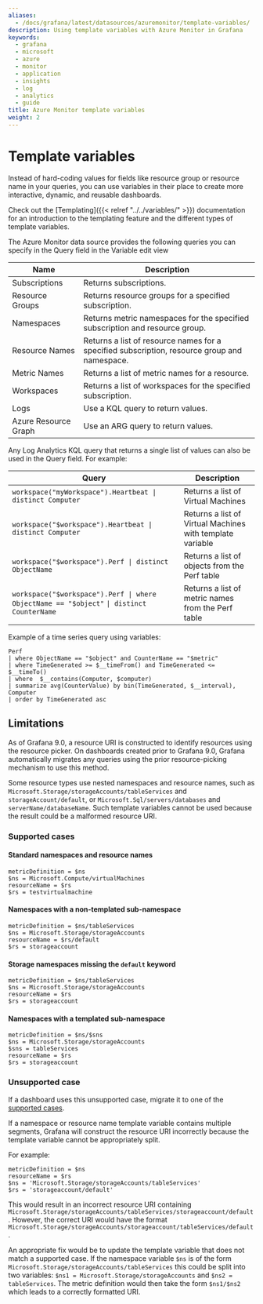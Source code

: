 ```yaml
---
aliases:
  - /docs/grafana/latest/datasources/azuremonitor/template-variables/
description: Using template variables with Azure Monitor in Grafana
keywords:
  - grafana
  - microsoft
  - azure
  - monitor
  - application
  - insights
  - log
  - analytics
  - guide
title: Azure Monitor template variables
weight: 2
---
```


# Template variables

Instead of hard-coding values for fields like resource group or resource name in your queries, you can use variables in their place to create more interactive, dynamic, and reusable dashboards.

Check out the [Templating]({{< relref "../../variables/" >}}) documentation for an introduction to the templating feature and the different
types of template variables.

The Azure Monitor data source provides the following queries you can specify in the Query field in the Variable edit view

| Name                 | Description                                                                                  |
| -------------------- | -------------------------------------------------------------------------------------------- |
| Subscriptions        | Returns subscriptions.                                                                       |
| Resource Groups      | Returns resource groups for a specified subscription.                                        |
| Namespaces           | Returns metric namespaces for the specified subscription and resource group.                 |
| Resource Names       | Returns a list of resource names for a specified subscription, resource group and namespace. |
| Metric Names         | Returns a list of metric names for a resource.                                               |
| Workspaces           | Returns a list of workspaces for the specified subscription.                                 |
| Logs                 | Use a KQL query to return values.                                                            |
| Azure Resource Graph | Use an ARG query to return values.                                                           |

Any Log Analytics KQL query that returns a single list of values can also be used in the Query field. For example:

| Query                                                                                     | Description                                               |
| ----------------------------------------------------------------------------------------- | --------------------------------------------------------- |
| `workspace("myWorkspace").Heartbeat \| distinct Computer`                                 | Returns a list of Virtual Machines                        |
| `workspace("$workspace").Heartbeat \| distinct Computer`                                  | Returns a list of Virtual Machines with template variable |
| `workspace("$workspace").Perf \| distinct ObjectName`                                     | Returns a list of objects from the Perf table             |
| `workspace("$workspace").Perf \| where ObjectName == "$object"` `\| distinct CounterName` | Returns a list of metric names from the Perf table        |

Example of a time series query using variables:

```kusto
Perf
| where ObjectName == "$object" and CounterName == "$metric"
| where TimeGenerated >= $__timeFrom() and TimeGenerated <= $__timeTo()
| where  $__contains(Computer, $computer)
| summarize avg(CounterValue) by bin(TimeGenerated, $__interval), Computer
| order by TimeGenerated asc
```

## Limitations

As of Grafana 9.0, a resource URI is constructed to identify resources using the resource picker. On dashboards created prior to Grafana 9.0, Grafana automatically migrates any queries using the prior resource-picking mechanism to use this method.

Some resource types use nested namespaces and resource names, such as `Microsoft.Storage/storageAccounts/tableServices` and `storageAccount/default`, or `Microsoft.Sql/servers/databases` and `serverName/databaseName`. Such template variables cannot be used because the result could be a malformed resource URI.

### Supported cases

#### Standard namespaces and resource names

```kusto
metricDefinition = $ns
$ns = Microsoft.Compute/virtualMachines
resourceName = $rs
$rs = testvirtualmachine
```

#### Namespaces with a non-templated sub-namespace

```kusto
metricDefinition = $ns/tableServices
$ns = Microsoft.Storage/storageAccounts
resourceName = $rs/default
$rs = storageaccount
```

#### Storage namespaces missing the `default` keyword

```kusto
metricDefinition = $ns/tableServices
$ns = Microsoft.Storage/storageAccounts
resourceName = $rs
$rs = storageaccount
```

#### Namespaces with a templated sub-namespace

```kusto
metricDefinition = $ns/$sns
$ns = Microsoft.Storage/storageAccounts
$sns = tableServices
resourceName = $rs
$rs = storageaccount
```

### Unsupported case

If a dashboard uses this unsupported case, migrate it to one of the [supported cases](#supported-cases).

If a namespace or resource name template variable contains multiple segments, Grafana will construct the resource URI incorrectly because the template variable cannot be appropriately split.

For example:

```kusto
metricDefinition = $ns
resourceName = $rs
$ns = 'Microsoft.Storage/storageAccounts/tableServices'
$rs = 'storageaccount/default'
```

This would result in an incorrect resource URI containing `Microsoft.Storage/storageAccounts/tableServices/storageaccount/default`. However, the correct URI would have the format `Microsoft.Storage/storageAccounts/storageaccount/tableServices/default`.

An appropriate fix would be to update the template variable that does not match a supported case. If the namespace variable `$ns` is of the form `Microsoft.Storage/storageAccounts/tableServices` this could be split into two variables: `$ns1 = Microsoft.Storage/storageAccounts` and `$ns2 = tableServices`. The metric definition would then take the form `$ns1/$ns2` which leads to a correctly formatted URI.
